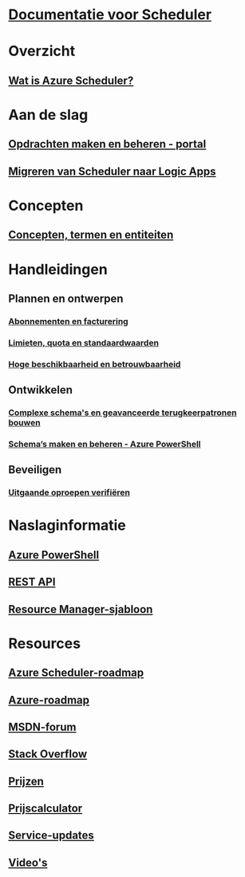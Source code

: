 # [Documentatie voor Scheduler](index.md)

# Overzicht
## [Wat is Azure Scheduler?](scheduler-intro.md)

# Aan de slag
## [Opdrachten maken en beheren - portal](scheduler-get-started-portal.md)
## [Migreren van Scheduler naar Logic Apps](migrate-from-scheduler-to-logic-apps.md)

# Concepten
## [Concepten, termen en entiteiten](scheduler-concepts-terms.md)

# Handleidingen
## Plannen en ontwerpen
### [Abonnementen en facturering](scheduler-plans-billing.md)
### [Limieten, quota en standaardwaarden](scheduler-limits-defaults-errors.md)
### [Hoge beschikbaarheid en betrouwbaarheid](scheduler-high-availability-reliability.md)

## Ontwikkelen
### [Complexe schema's en geavanceerde terugkeerpatronen bouwen](scheduler-advanced-complexity.md)
### [Schema’s maken en beheren - Azure PowerShell](scheduler-powershell-reference.md)

## Beveiligen
### [Uitgaande oproepen verifiëren](scheduler-outbound-authentication.md)

# Naslaginformatie
## [Azure PowerShell](/powershell/module/azurerm.scheduler)
## [REST API](/rest/api/scheduler)
## [Resource Manager-sjabloon](/azure/templates/microsoft.scheduler/allversions)

# Resources
## [Azure Scheduler-roadmap](https://azure.microsoft.com/updates/?product=scheduler)
## [Azure-roadmap](https://azure.microsoft.com/updates/)
## [MSDN-forum](https://social.msdn.microsoft.com/Forums/home?forum=azurescheduler)
## [Stack Overflow](http://stackoverflow.com/questions/tagged/azure-scheduler)
## [Prijzen](https://azure.microsoft.com/pricing/details/scheduler/)
## [Prijscalculator](https://azure.microsoft.com/pricing/calculator/)
## [Service-updates](https://azure.microsoft.com/updates/?product=scheduler)
## [Video's](https://azure.microsoft.com/documentation/videos/index/?services=scheduler)